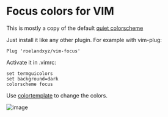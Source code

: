 # Focus colors for VIM

This is mostly a copy of the default [quiet colorscheme](https://github.com/vim/vim/blob/master/runtime/colors/quiet.vim)

Just install it like any other plugin.
For example with vim-plug:
```
Plug 'roelandxyz/vim-focus'
```

Activate it in .vimrc:
```
set termguicolors
set background=dark
colorscheme focus
```

Use [colortemplate](https://github.com/lifepillar/vim-colortemplate) to change the colors.


![image](https://github.com/user-attachments/assets/7dde2201-3246-48ff-9edb-cff0205b83a0)
